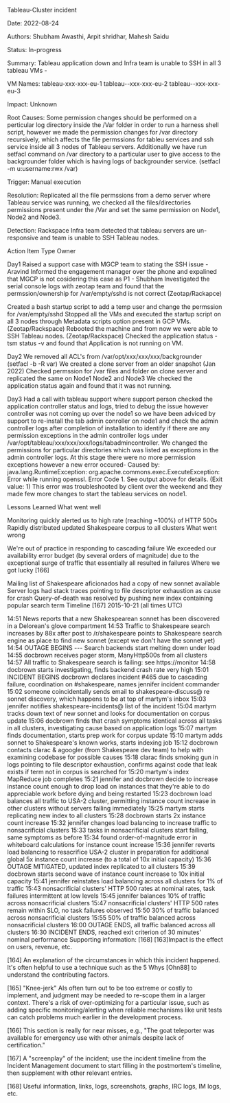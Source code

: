 Tableau-Cluster incident

Date: 2022-08-24

Authors: Shubham Awasthi, Arpit shridhar, Mahesh Saidu

Status: In-progress

Summary: Tableau application down and Infra team is unable to SSH in all 3 tableau VMs -


VM Names:
tableau-xxx-xxx-eu-1
tableau--xxx-xxx-eu-2
tableau--xxx-xxx-eu-3

Impact: Unknown

Root Causes: Some permission changes should be performed on a perticular log directory inside the /Var folder in order to run a harness shell script, however we made the permission changes for /var directory recursively, which affects the file permssions for tableu services and ssh service inside all 3 nodes of Tableau servers.
Additionally we have run setfacl command on /var directory to a particular user to give access to the backgrounder folder which is having logs of backgrounder service. (setfacl -m u:username:rwx /var)


Trigger: Manual execution

Resolution: Replicated all the file permssions from a demo server where Tableau service was running, we checked all the files/directories permissions present under the /Var and set the same permission on Node1, Node2 and Node3.



Detection: Rackspace Infra team detected that tableau servers are un-responsive and team is unable to SSH Tableau nodes.


Action Item	Type	Owner

Day1
Raised a support case with MGCP team to stating the SSH issue - Aravind
Informed the engagement manager over the phone and expalined that MGCP is not cosidering this case as P1 - Shubham 
Investigated the serial console logs with zeotap team and found that the permssion/ownership for /var/empty/sshd is not correct (Zeotap/Rackapce) 


Created a bash startup script to add a temp user and change the permssion for /var/empty/sshd 
Stopped all the VMs and executed the startup script on all 3 nodes through Metadata scripts option present in GCP VMs. (Zeotap/Rackspace)
Rebooted the machine and from now we were able to SSH Tableau nodes. (Zeotap/Rackspace)
Checked the application status - tsm status -v and found that Application is not running on VM. 

Day2
We removed all ACL's from /var/opt/xxx/xxx/xxx/backgrounder (setfacl -b -R var)
We created a clone server from an older snapshot (Jan 2022)
Checked permssion for /var files and folder on clone server and replicated the same on Node1 Node2 and Node3
We checked the application status again and found that it was not running.

Day3
Had a call with tableau support where support person checked the application controller status and logs, tried to debug the issue however controller was not coming up over the node1 so we have been adviced by support to re-install the tab admin conroller on node1 and check the admin controller logs after completion of installation to identify if there are any permission exceptions in the admin controller logs under /var/opt/tableau/xxx/xxx/xxx/logs/tabadmincontroller.
We changed the permissions for particular directories which was listed as exceptions in the admin controller logs.
At this stage there were no more permission exceptions however a new error occured-
Caused by: java.lang.RuntimeException: org.apache.commons.exec.ExecuteException: Error while running openssl. Error Code 1. See output above for details. (Exit value: 1)
This error was troubleshooted by client over the weekend and they made few more changes to start the tableau services on node1.



Lessons Learned
What went well

Monitoring quickly alerted us to high rate (reaching ~100%) of HTTP 500s
Rapidly distributed updated Shakespeare corpus to all clusters
What went wrong

We're out of practice in responding to cascading failure
We exceeded our availability error budget (by several orders of magnitude) due to the exceptional surge of traffic that essentially all resulted in failures
Where we got lucky [166]

Mailing list of Shakespeare aficionados had a copy of new sonnet available
Server logs had stack traces pointing to file descriptor exhaustion as cause for crash
Query-of-death was resolved by pushing new index containing popular search term
Timeline [167]
2015-10-21 (all times UTC)

14:51 News reports that a new Shakespearean sonnet has been discovered in a Delorean's glove compartment
14:53 Traffic to Shakespeare search increases by 88x after post to /r/shakespeare points to Shakespeare search engine as place to find new sonnet (except we don't have the sonnet yet)
14:54 OUTAGE BEGINS --- Search backends start melting down under load
14:55 docbrown receives pager storm, ManyHttp500s from all clusters
14:57 All traffic to Shakespeare search is failing: see https://monitor
14:58 docbrown starts investigating, finds backend crash rate very high
15:01 INCIDENT BEGINS docbrown declares incident #465 due to cascading failure, coordination on #shakespeare, names jennifer incident commander
15:02 someone coincidentally sends email to shakespeare-discuss@ re sonnet discovery, which happens to be at top of martym's inbox
15:03 jennifer notifies shakespeare-incidents@ list of the incident
15:04 martym tracks down text of new sonnet and looks for documentation on corpus update
15:06 docbrown finds that crash symptoms identical across all tasks in all clusters, investigating cause based on application logs
15:07 martym finds documentation, starts prep work for corpus update
15:10 martym adds sonnet to Shakespeare's known works, starts indexing job
15:12 docbrown contacts clarac & agoogler (from Shakespeare dev team) to help with examining codebase for possible causes
15:18 clarac finds smoking gun in logs pointing to file descriptor exhaustion, confirms against code that leak exists if term not in corpus is searched for
15:20 martym's index MapReduce job completes
15:21 jennifer and docbrown decide to increase instance count enough to drop load on instances that they're able to do appreciable work before dying and being restarted
15:23 docbrown load balances all traffic to USA-2 cluster, permitting instance count increase in other clusters without servers failing immediately
15:25 martym starts replicating new index to all clusters
15:28 docbrown starts 2x instance count increase
15:32 jennifer changes load balancing to increase traffic to nonsacrificial clusters
15:33 tasks in nonsacrificial clusters start failing, same symptoms as before
15:34 found order-of-magnitude error in whiteboard calculations for instance count increase
15:36 jennifer reverts load balancing to resacrifice USA-2 cluster in preparation for additional global 5x instance count increase (to a total of 10x initial capacity)
15:36 OUTAGE MITIGATED, updated index replicated to all clusters
15:39 docbrown starts second wave of instance count increase to 10x initial capacity
15:41 jennifer reinstates load balancing across all clusters for 1% of traffic
15:43 nonsacrificial clusters' HTTP 500 rates at nominal rates, task failures intermittent at low levels
15:45 jennifer balances 10% of traffic across nonsacrificial clusters
15:47 nonsacrificial clusters' HTTP 500 rates remain within SLO, no task failures observed
15:50 30% of traffic balanced across nonsacrificial clusters
15:55 50% of traffic balanced across nonsacrificial clusters
16:00 OUTAGE ENDS, all traffic balanced across all clusters
16:30 INCIDENT ENDS, reached exit criterion of 30 minutes' nominal performance
Supporting information: [168]
[163]Impact is the effect on users, revenue, etc.

[164] An explanation of the circumstances in which this incident happened. It's often helpful to use a technique such as the 5 Whys [Ohn88] to understand the contributing factors.

[165] "Knee-jerk" AIs often turn out to be too extreme or costly to implement, and judgment may be needed to re-scope them in a larger context. There's a risk of over-optimizing for a particular issue, such as adding specific monitoring/alerting when reliable mechanisms like unit tests can catch problems much earlier in the development process.

[166] This section is really for near misses, e.g., "The goat teleporter was available for emergency use with other animals despite lack of certification."

[167] A "screenplay" of the incident; use the incident timeline from the Incident Management document to start filling in the postmortem's timeline, then supplement with other relevant entries.

[168] Useful information, links, logs, screenshots, graphs, IRC logs, IM logs, etc.
